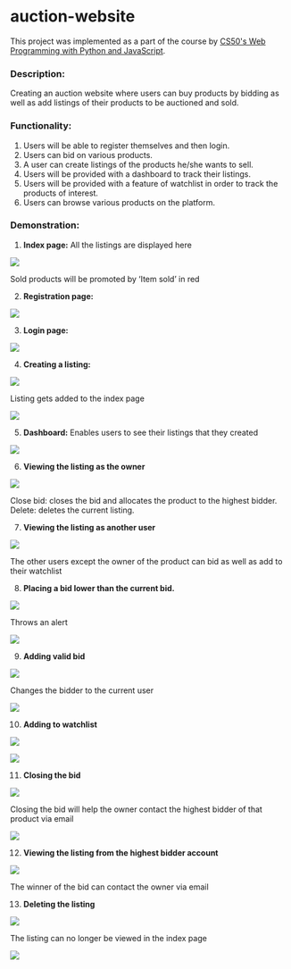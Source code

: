 # auction-website
This project was implemented as a part of the course by [CS50's Web Programming with Python and JavaScript](https://www.edx.org/course/cs50s-web-programming-with-python-and-javascript).
### Description:
Creating an auction website where users can buy products by bidding as well as add listings of their products to be auctioned and sold.
### Functionality:
1. Users will be able to register themselves and then login. 
2. Users can bid on various products.
3. A user can create listings of the products he/she wants to sell.
4. Users will be provided with a dashboard to track their listings.
5. Users will be provided with a feature of watchlist in order to track the products of interest.
6. Users can browse various products on the platform.
### Demonstration:
1. **Index page:** All the listings are displayed here

![](demo/image8.png)

Sold products will be promoted by ‘Item sold’ in red

2. **Registration page:**

![](demo/image9.png)

3. **Login page:**

![](demo/image4.png)

4. **Creating a listing:**

![](demo/image15.png)

Listing gets added to the index page

![](demo/image6.png)

5. **Dashboard:** Enables users to see their listings that they created

![](demo/image14.png)

6. **Viewing the listing as the owner**

![](demo/image20.png)

Close bid: closes the bid and allocates the product to the highest bidder.
Delete: deletes the current listing.

7. **Viewing the listing as another user**

![](demo/image13.png)

The other users except the owner of the product can bid as well as add to their watchlist

8. **Placing a bid lower than the current bid.**

![](demo/image16.png)

Throws an alert

![](demo/image17.png)

9. **Adding valid bid**

![](demo/image12.png)

Changes the bidder to the current user

![](demo/image19.png)

10. **Adding to watchlist**

![](demo/image11.png)

![](demo/image3.png)

11. **Closing the bid**

![](demo/image10.png)

Closing the bid will help the owner contact the highest bidder of that product via email

![](demo/image18.png)

12. **Viewing the listing from the highest bidder account**

![](demo/image1.png)

The winner of the bid can contact the owner via email

13. **Deleting the listing**

![](demo/image7.png)

The listing can no longer be viewed in the index page

![](demo/image5.png)



